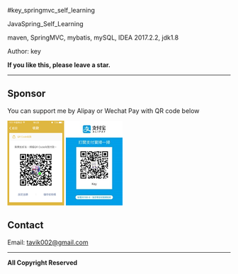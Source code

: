 #key_springmvc_self_learning

JavaSpring_Self_Learning
 
maven, SpringMVC, mybatis, mySQL,  IDEA 2017.2.2, jdk1.8



Author: key



**If you like this, please leave a star.**

-----

## Sponsor
You can support me by Alipay or Wechat Pay with QR code below



![wechat pay](https://github.com/tavik000/JavaSpring_Self_Learning/raw/master/Screenshots/wechatpay.png)
![alipay](https://github.com/tavik000/JavaSpring_Self_Learning/raw/master/Screenshots/alipay.jpg)




## Contact



Email:  tavik002@gmail.com

-----

**All Copyright Reserved**